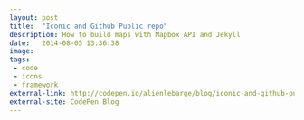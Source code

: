 ```yaml
---
layout: post
title:  "Iconic and Github Public repo"
description: How to build maps with Mapbox API and Jekyll
date:   2014-08-05 13:36:38
image:  
tags:
 - code
 - icons
 - framework
external-link: http://codepen.io/alienlebarge/blog/iconic-and-github-public-repo
external-site: CodePen Blog
---
```

